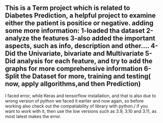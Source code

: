 This is a Term project which is related to Diabetes Prediction, a helpful project to examine either the patient is positice or negative. 
adding some more information:
1-loaded tha dataset
2-analyze the features
3-also added the important aspects, such as info, description and other....
4- Did the Univariate, bivariate and Multivariate 
5- Did analysis for each feature, and try to add the graphs for more comprehensive information
6-Split the Dataset for more, training and testing( now, apply allgorithms,and then Prediction)
-----------------------------------------------------------------------------------------------------
I faced error, while Keras and tensorflow installation, and that is also due to wrong version of python
we faced it earlier and now again, so before working also check out the compatiability of library with python./
if you want to work with it, then use the low versions such as 3.9, 3.10 and 3.11, as most latest makes the error.


